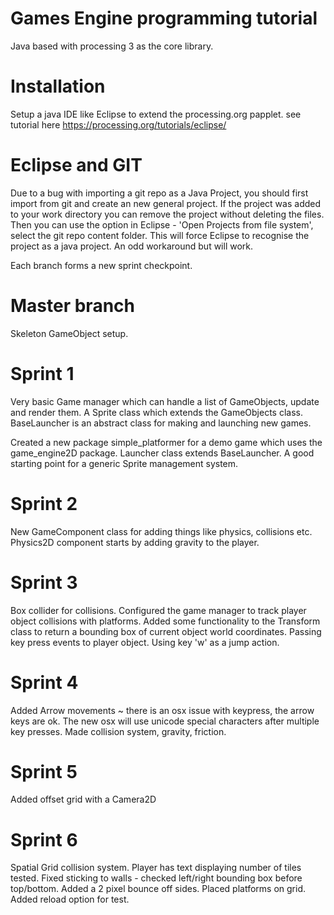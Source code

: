 # Games Engine programming tutorial
Java based with processing 3 as the core library.

# Installation
Setup a java IDE like Eclipse to extend the processing.org papplet.
see tutorial here https://processing.org/tutorials/eclipse/

# Eclipse and GIT
Due to a bug with importing a git repo as a Java Project, you should first import from git and create an new general project. If the project was added to your work directory you can remove the project without deleting the files. Then you can use the option in Eclipse - 'Open Projects from file system', select the git repo content folder. This will force Eclipse to recognise the project as a java project. An odd workaround but will work. 

Each branch forms a new sprint checkpoint.
# Master branch
Skeleton GameObject setup.

# Sprint 1
Very basic Game manager which can handle a list of GameObjects, update and render them.
A Sprite class which extends the GameObjects class.
BaseLauncher is an abstract class for making and launching new games.


Created a new package simple_platformer for a demo game which uses the game_engine2D package.
Launcher class extends BaseLauncher. A good starting point for a generic Sprite management system.

# Sprint 2
New GameComponent class for adding things like physics, collisions etc. 
Physics2D component starts by adding gravity to the player. 

# Sprint 3
Box collider for collisions. 
Configured the game manager to track player object collisions with platforms. 
Added some functionality to the Transform class to return a bounding box of current object world coordinates.
Passing key press events to player object. Using key 'w' as a jump action.

# Sprint 4
Added Arrow movements ~ there is an osx issue with keypress, the arrow keys are ok. The new osx will use unicode special characters after multiple key presses.
Made collision system, gravity, friction.

# Sprint 5
Added offset grid with a Camera2D

# Sprint 6
Spatial Grid collision system. Player has text displaying number of tiles tested.
Fixed sticking to walls - checked left/right bounding box before top/bottom. Added a 2 pixel bounce off sides.
Placed platforms on grid. Added reload option for test.

